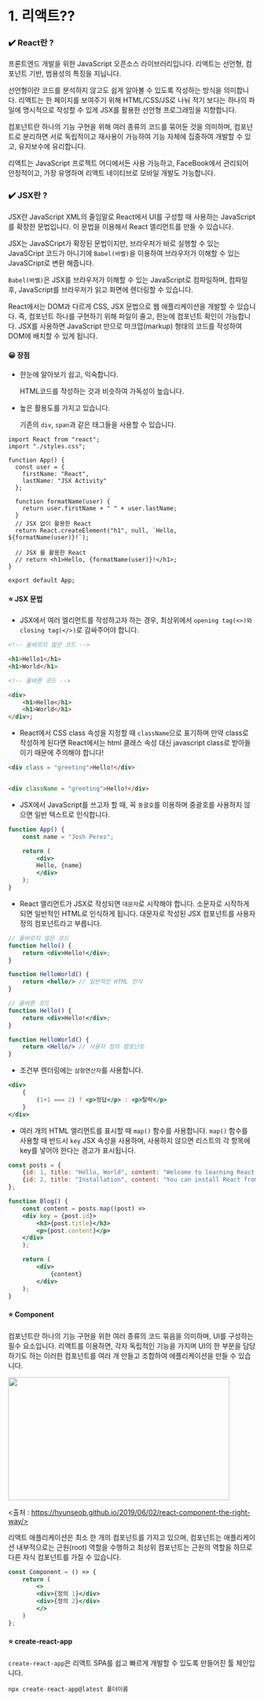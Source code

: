 # 1. 리액트?? 

### ✔️ React란 ?

프론트엔드 개발을 위한 JavaScript 오픈소스 라이브러리입니다. 리액트는 선언형, 컴포넌트 기반, 범용성의 특징을 지닙니다.

선언형이란 코드를 분석하지 않고도 쉽게 알아볼 수 있도록 작성하는 방식을 의미합니다. 리액트는 한 페이지를 보여주기 위해 HTML/CSS/JS로 나눠 적기 보다는 하나의 파일에 명시적으로 작성할 수 있게 JSX를 활용한 선언형 프로그래밍을 지향합니다.

컴포넌트란 하나의 기능 구현을 위해 여러 종류의 코드를 묶어둔 것을 의미하며, 컴포넌트로 분리하면 서로 독립적이고 재사용이 가능하여 기능 자체에 집중하여 개발할 수 있고, 유지보수에 유리합니다.

리액트는 JavaScript 프로젝트 어디에서든 사용 가능하고, FaceBook에서 관리되어 안정적이고, 가장 유명하며 리액트 네이티브로 모바일 개발도 가능합니다.

### ✔️ JSX란 ?

JSX란 JavaScript XML의 줄임말로 React에서 UI를 구성할 때 사용하는 JavaScript를 확장한 문법입니다. 이 문법을 이용해서 React 엘리먼트를 만들 수 있습니다.

JSX는 JavaSCript가 확장된 문법이지만, 브라우저가 바로 실행할 수 있는 JavaSCript 코드가 아니기에 `Babel(바벨)`을 이용하여 브라우저가 이해할 수 있는 JavaSCript로 변환 해줍니다. 

`Babel(바벨)`은 JSX를 브라우저가 이해할 수 있는 JavaScript로 컴파일하며, 컴파일 후, JavaScript를 브라우저가 읽고 화면에 렌더링할 수 있습니다.

React에서는 DOM과 다르게 CSS, JSX 문법으로 웹 애플리케이션을 개발할 수 있습니다. 즉, 컴포넌트 하나를 구현하기 위해 파일이 줄고, 한눈에 컴포넌트 확인이 가능합니다. JSX를 사용하면 JavaScript 만으로 마크업(markup) 형태의 코드를 작성하여 DOM에 배치할 수 있게 됩니다.


#### 😀 장점

- 한눈에 알아보기 쉽고, 익숙합니다.

    HTML코드를 작성하는 것과 비슷하여 가독성이 높습니다.

- 높은 활용도를 가지고 있습니다.

    기존의 `div`, `span`과 같은 태그들을 사용할 수 있습니다.

```JSX
import React from "react";
import "./styles.css";

function App() {
  const user = {
    firstName: "React",
    lastName: "JSX Activity"
  };

  function formatName(user) {
    return user.firstName + " " + user.lastName;
  }
  // JSX 없이 활용한 React
  return React.createElement("h1", null, `Hello, ${formatName(user)}!`);

  // JSX 를 활용한 React
  // return <h1>Hello, {formatName(user)}!</h1>;
}

export default App;
```

#### ⭐ JSX 문법

- JSX에서 여러 엘리먼트를 작성하고자 하는 경우, 최상위에서 `opening tag(<>)와 closing tag(</>)`로 감싸주어야 합니다.

```html
<!-- 올바르지 않은 코드 -->

<h1>Hello1</h1>
<h1>World</h1>

<!-- 올바른 코드 -->

<div>
    <h1>Hello</h1>
    <h1>World</h1>
</div>;
```

- React에서 CSS class 속성을 지정할 때 `className`으로 표기하며 만약 class로 작성하게 된다면 React에서는 html 클래스 속성 대신 javascript class로 받아들이기 때문에 주의해야 합니다!

```html
<div class = "greeting">Hello!</div>


<div className = "greeting">Hello!</div>
```

- JSX에서 JavaScript를 쓰고자 할 때, 꼭 `중괄호`를 이용하며 중괄호를 사용하지 않으면 일반 텍스트로 인식합니다.

```jsx
function App() {
    const name = "Josh Perez";

    return (
        <div>
        Hello, {name}
        </div>
    );
}
```

- React 엘리먼트가 JSX로 작성되면 `대문자`로 시작해야 합니다. 소문자로 시작하게 되면 일반적인 HTML로 인식하게 됩니다. 대문자로 작성된 JSX 컴포넌트를 사용자 정의 컴포넌트라고 부릅니다.

```jsx
// 올바르지 않은 코드
function hello() {
    return <div>Hello!</div>;
}

function HelloWorld() {
    return <hello/> // 일반적인 HTML 인식
}

// 올바른 코드
function Hello() {
    return <div>Hello!</div>;
}

function HelloWorld() {
    return <Hello/> // 사용자 정의 컴포넌트
}
```

- 조건부 렌더링에는 `삼항연산자`를 사용합니다.

```jsx
<div>
    {
        (1+1 === 2) ? <p>정답</p> : <p>탈락</p>
    }
</div>
```

- 여러 개의 HTML 엘리먼트를 표시할 때 `map()` 함수를 사용합니다. `map()` 함수를 사용할 때 반드시 `key` JSX 속성을 사용하며, 사용하지 않으면 리스트의 각 항목에 key를 넣어야 한다는 경고가 표시됩니다.

```jsx
const posts = {
    {id: 1, title: "Hello, World", content: "Welcome to learning React !"}
    {id: 2, title: "Installation", content: "You can install React from npm."}
};

function Blog() {
    const content = posts.map((post) => 
    <div key = {post.id}>
        <h3>{post.title}</h3>
        <p>{post.content}</p>
    </div>
    );

    return (
        <div>
            {content}
        </div>
    );
}
```

#### ⭐ Component

컴포넌트란 하나의 기능 구현을 위한 여러 종류의 코드 묶음을 의미하며, UI를 구성하는 필수 요소입니다. 리액트를 이용하면, 각자 독립적인 기능을 가지며 UI의 한 부분을 담당하기도 하는 이러한 컴포넌트를 여러 개 만들고 조합하여 애플리케이션을 만들 수 있습니다.

<img src = "https://hyunseob.github.io/images/react-component-the-right-way/the-render-tree.jpg" width = 450px height = 250px>

<출처 : https://hyunseob.github.io/2019/06/02/react-component-the-right-way/>

리액트 애플리케이션은 최소 한 개의 컴포넌트를 가지고 있으며, 컴포넌트는 애플리케이션 내부적으로는 근원(root) 역할을 수행하고 최상위 컴포넌트는 근원의 역할을 하므로 다른 자식 컴포넌트를 가질 수 있습니다. 

```jsx
const Component = () => {
    return (
        <>
        <div>{정의 1}</div>
        <div>{정의 2}</div>
        </>
    )
};
 ```

 #### ⭐ create-react-app

 `create-react-app`은 리액트 SPA를 쉽고 빠르게 개발할 수 있도록 만들어진 툴 체인입니다. 

 ```
 npx create-react-app@latest 폴더이름
 ```